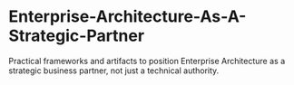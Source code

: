 # Enterprise-Architecture-As-A-Strategic-Partner
Practical frameworks and artifacts to position Enterprise Architecture as a strategic business partner, not just a technical authority.
